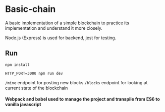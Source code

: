 # Basic-chain
A basic implementation of a simple blockchain to practice its implementation and understand it more closely.

Node.js (Express) is used for backend, jest for testing.

## Run
`npm install`

`HTTP_PORT=3000 npm run dev`

`/mine` endpoint for posting new blocks
`/blocks` endpoint for looking at current state of the blockchain

#### Webpack and babel used to manage the project and transpile from ES6 to vanilla javascript


